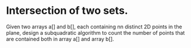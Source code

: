 # Intersection of two sets.

Given two arrays a[] and b[], each containing nn distinct 2D points in the plane, design a subquadratic algorithm to count the number of points that are contained both in array a[] and array b[].
